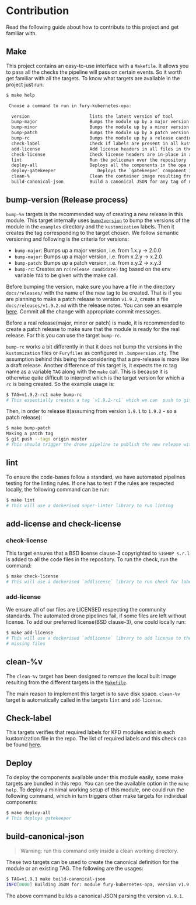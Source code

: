 # Contribution

Read the following guide about how to contribute to this project and get
familiar with.

## Make

This project contains an easy-to-use interface with a `Makefile`. It allows you
to pass all the checks the pipeline will pass on certain events. So it worth get
familiar with all the targets. To know what targets are available in the project
just run:

```bash
$ make help

 Choose a command to run in fury-kubernetes-opa:

  version                       lists the latest version of tool
  bump-major                    Bumps the module up by a major version
  bump-minor                    Bumps the module up by a minor version
  bump-patch                    Bumps the module up by a patch version
  bump-rc                       Bumps the module up by a release candidate (this only adds a tag, and not bump the version in labels)
  check-label                   Check if labels are present in all kustomization files
  add-license                   Add license headers in all files in the project
  check-license                 Check license headers are in-place in all files in the project
  lint                          Run the policeman over the repository
  deploy-all                    Deploys all the components in the opa module
  deploy-gatekeeper                Deploys the `gatekeeper` component in the cluster
  clean-%                       Clean the container image resulting from another target. make build clean-build
  build-canonical-json          Build a canonical JSON for any tag of module, only to be run inside a clean working directory
```

## bump-version (Release process)

`bump-%v` targets is the recommended way of creating a new release in this
module. This target internally uses
[`bump2version`](https://github.com/c4urself/bump2version/#installation) to bump
the versions of the module in the `examples` directory and the `kustomization`
labels. Then it creates the tag corresponding to the target chosen. We follow
semantic versioning and following is the criteria for versions:

- `bump-major`: Bumps up a major version, i.e. from 1.x.y -> 2.0.0
- `bump-major`: Bumps up a major version, i.e. from x.2.y -> x.2.0
- `bump-patch`: Bumps up a patch version, i.e. from x.y.2 -> x.y.3
- `bump-rc`: Creates an `rc(release candidate)` tag based on the env
  variable `TAG` to be given with the make call.

Before bumping the version, make sure you have a file in the directory
`docs/releases/` with the name of the new tag to be created. That is if you are
planning to make a patch release to version `v1.9.2`, create a file
`docs/releases/v1.9.2.md` with the release notes. You can see an example
[here](releases/v0.1.0.md). Commit all the change with appropriate commit messages.

Before a real release(major, minor or patch) is made, it is recommended
to create a patch release to make sure that the module is ready for the
real release. For this you can use the target `bump-rc`.

`bump-rc` works a bit differently in that it does not bump the versions in the
`kustomization` files or `Furyfiles` as configured in `.bumpversion.cfg`. The
assumption behind this being the considering that a pre-release is more like a
draft release. Another difference of this target is, it expects the rc tag name as
a variable `TAG` along with the `make` call. This is because it is otherwise
quite difficult to interpret which is the target version for which a `rc` is
being created. So the example usage is:

```bash
$ TAG=v1.9.2-rc1 make bump-rc
# This essentially creates a tag `v1.9.2-rc1` which we can  push to github to create a pre-release
```

Then, in order to release it(assuming from version `1.9.1` to `1.9.2` - so a
patch release):

```bash
$ make bump-patch
Making a patch tag
$ git push --tags origin master
# This should trigger the drone pipeline to publish the new release with the release notes from the file created.
```

## lint

To ensure the code-bases follow a standard, we have automated pipelines testing
for the linting rules. If one has to test if the rules are respected locally,
the following command can be run:

```bash
$ make lint
# This will use a dockerised super-linter library to run linting
```

## add-license and check-license

### check-license

This target ensures that a BSD license clause-3 copyrighted to `SIGHUP
s.r.l` is added to all the code files in the repository. To run the
check, run the command:

```bash
$ make check-license
# This will use a dockerised `addlicense` library to run check for labels
```

### add-license

We ensure all of our files are LICENSED respecting the community standards. The
automated drone pipelines fail, if some files are left without license. To add
our preferred license(BSD clause-3), one could locally run:

```bash
$ make add-license
# This will use a dockerised `addlicense` library to add license to the
# missing files
```

## clean-%v

The `clean-%v` target has been designed to remove the local built image
resulting from the different targets in the [`Makefile`](Makefile).

The main reason to implement this target is to save disk space. `clean-%v`
target is automatically called in the targets `lint` and `add-license`.

## Check-label

This targets verifies that required labels for KFD modules exist in each
kustomization file in the repo. The list of required labels and this
check can be found
[here](https://github.com/sighupio/ci-commons/blob/main/conftest/kustomization/kfd-labels.md).

## Deploy

To deploy the components available under this module easily, some make targets
are bundled in this repo. You can see the available option in the `make help`.
To deploy a minimal working setup of this module, one could run the following
command, which in turn triggers other make targets for individual components:

```bash
$ make deploy-all
# This deploys gatekeeper
```

## build-canonical-json

> Warning: run this command only inside a clean working directory.

These two targets can be used to create the canonical definition for the
module or an existing TAG. The following are the usages:

```bash
$ TAG=v1.9.1 make build-canonical-json
INFO[0000] Building JSON for: module fury-kubernetes-opa, version v1.9.1
```

The above command builds a canonical JSON parsing the version `v1.9.1`.

